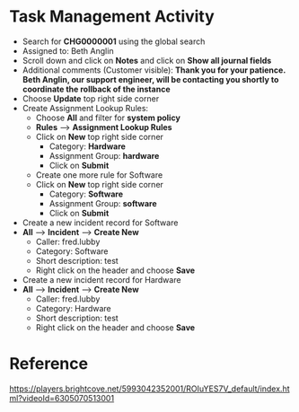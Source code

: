 # Task Management Activity 

- Search for **CHG0000001** using the global search
- Assigned to: Beth Anglin
- Scroll down and click on **Notes** and click on **Show all journal fields**
- Additional comments (Customer visible): **Thank you for your patience. Beth Anglin, our support engineer, will be contacting you shortly to coordinate the rollback of the instance**
- Choose **Update** top right side corner
- Create Assignment Lookup Rules:
  - Choose **All** and filter for **system policy**
  - **Rules** --> **Assignment Lookup Rules**
  - Click on **New** top right side corner
    - Category: **Hardware**
    - Assignment Group: **hardware**
    - Click on **Submit**
  - Create one more rule for Software
  - Click on **New** top right side corner
    - Category: **Software**
    - Assignment Group: **software**
    - Click on **Submit**
- Create a new incident record for Software
- **All** --> **Incident** --> **Create New**
  - Caller: fred.lubby
  - Category: Software
  - Short description: test
  - Right click on the header and choose **Save**
- Create a new incident record for Hardware
- **All** --> **Incident** --> **Create New**
  - Caller: fred.lubby
  - Category: Hardware
  - Short description: test
  - Right click on the header and choose **Save**

# Reference

https://players.brightcove.net/5993042352001/ROIuYES7V_default/index.html?videoId=6305070513001
